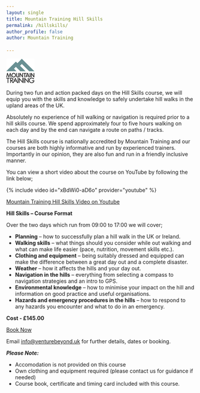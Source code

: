 ```yaml
---
layout: single
title: Mountain Training Hill Skills
permalink: /hillskills/
author_profile: false
author: Mountain Training

---
```


<img src="/assets/images/mt-logo.png">

During two fun and action packed days on the Hill Skills course, we will equip you with the skills and knowledge to safely undertake hill walks in the upland areas of the UK.

Absolutely no experience of hill walking or navigation is required prior to a hill skills course. We spend approximately four to five hours walking on each day and by the end can navigate a route on paths / tracks.

The Hill Skills course is nationally accredited by Mountain Training and our courses are both highly informative and run by experienced trainers. Importantly in our opinion, they are also fun and run in a friendly inclusive manner.

You can view a short video about the course on YouTube by following the link below;

{% include video id="xBdWi0-aD6o" provider="youtube" %}

[Mountain Training Hill Skills Video on Youtube](https://www.youtube.com/watch?v=xBdWi0-aD6o)

**Hill Skills – Course Format**

Over the two days which run from 09:00 to 17:00 we will cover;

- **Planning** – how to successfully plan a hill walk in the UK or Ireland.
- **Walking skills** – what things should you consider while out walking and what can make life easier (pace, nutrition, movement skills etc.).
- **Clothing and equipment** – being suitably dressed and equipped can make the difference between a great day out and a complete disaster.
- **Weather** – how it affects the hills and your day out.
- **Navigation in the hills** – everything from selecting a compass to navigation strategies and an intro to GPS.
- **Environmental knowledge** – how to minimise your impact on the hill and information on good practice and useful organisations.
- **Hazards and emergency procedures in the hills** – how to respond to any hazards you encounter and what to do in an emergency.


**Cost - £145.00**

<a href="/venturebeyond/bookingform/" class="btn btn--success">Book Now</a>

Email [info@venturebeyond.uk](mailto:info@venturebeyond.uk) for further details, dates or booking.

***Please Note:***
- Accomodation is not provided on this course
- Own clothing and equipment required (please contact us for guidance if needed)
- Course book, certificate and timing card included with this course.
